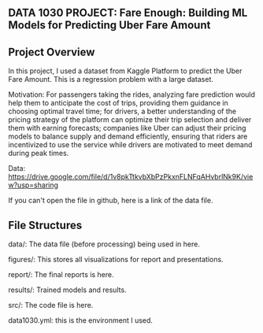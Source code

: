 ## DATA 1030 PROJECT: Fare Enough:  Building ML Models for Predicting Uber Fare Amount 

## Project Overview

In this project, I used a dataset from Kaggle Platform to predict the Uber Fare Amount. This is a regression problem with a large dataset.

Motivation: For passengers taking the rides, analyzing fare prediction would help them to anticipate the cost of trips, providing them guidance in choosing optimal travel time; for drivers, a better understanding of the pricing strategy of the platform can optimize their trip selection and deliver them with earning forecasts; companies like Uber can adjust their pricing models to balance supply and demand efficiently, ensuring that riders are incentivized to use the service while drivers are motivated to meet demand during peak times. 

Data: https://drive.google.com/file/d/1v8pkTtkvbXbPzPkxnFLNFqAHvbrlNk9K/view?usp=sharing

If you can't open the file in github, here is a link of the data file.



## File Structures

data/: The data file (before processing) being used in here. 

figures/: This stores all visualizations for report and presentations.

report/: The final reports is here.

results/: Trained models and results.

src/: The code file is here.

data1030.yml: this is the environment I used.


```python

```
